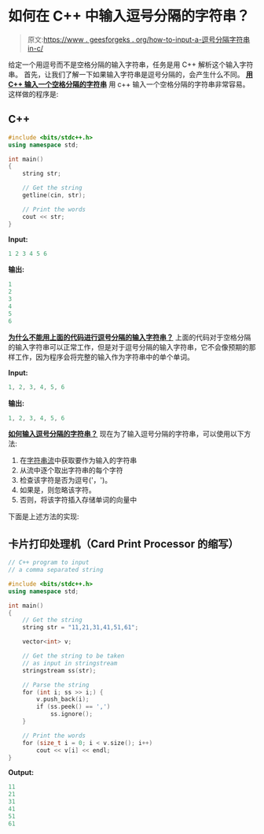 # 如何在 C++ 中输入逗号分隔的字符串？

> 原文:[https://www . geesforgeks . org/how-to-input-a-逗号分隔字符串 in-c/](https://www.geeksforgeeks.org/how-to-input-a-comma-separated-string-in-c/)

给定一个用逗号而不是空格分隔的输入字符串，任务是用 C++ 解析这个输入字符串。
首先，让我们了解一下如果输入字符串是逗号分隔的，会产生什么不同。
**<u>用 C++ 输入一个空格分隔的字符串</u>**
用 c++ 输入一个空格分隔的字符串非常容易。这样做的程序是:

## C++

```cpp
#include <bits/stdc++.h>
using namespace std;

int main()
{
    string str;

    // Get the string
    getline(cin, str);

    // Print the words
    cout << str;
}
```

**Input:** 

```cpp
1 2 3 4 5 6
```

**输出:**

```cpp
1
2
3
4
5
6
```

**<u>为什么不能用上面的代码进行逗号分隔的输入字符串？</u>**
上面的代码对于空格分隔的输入字符串可以正常工作，但是对于逗号分隔的输入字符串，它不会像预期的那样工作，因为程序会将完整的输入作为字符串中的单个单词。

**Input:** 

```cpp
1, 2, 3, 4, 5, 6
```

**输出:**

```cpp
1, 2, 3, 4, 5, 6
```

**<u>如何输入逗号分隔的字符串？</u>**
现在为了输入逗号分隔的字符串，可以使用以下方法:

1.  在[字符串流](https://www.geeksforgeeks.org/stringstream-c-applications/)中获取要作为输入的字符串
2.  从流中逐个取出字符串的每个字符
3.  检查该字符是否为逗号('，')。
4.  如果是，则忽略该字符。
5.  否则，将该字符插入存储单词的向量中

下面是上述方法的实现:

## 卡片打印处理机（Card Print Processor 的缩写）

```cpp
// C++ program to input
// a comma separated string

#include <bits/stdc++.h>
using namespace std;

int main()
{
    // Get the string
    string str = "11,21,31,41,51,61";

    vector<int> v;

    // Get the string to be taken
    // as input in stringstream
    stringstream ss(str);

    // Parse the string
    for (int i; ss >> i;) {
        v.push_back(i);
        if (ss.peek() == ',')
            ss.ignore();
    }

    // Print the words
    for (size_t i = 0; i < v.size(); i++)
        cout << v[i] << endl;
}
```

**Output:** 

```cpp
11
21
31
41
51
61
```